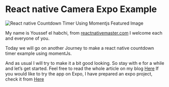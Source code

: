 
# React native Camera Expo Example

  

![React native Countdown Timer Using Momentjs Featured Image](https://reactnativemaster.com/wp-content/uploads/2019/11/React-Native-Countdown-Timer-Example-Using-MomentJs.png)

  

My name is Youssef el habchi, from [reactnativemaster.com](https://reactnativemaster.com) I welcome each and everyone of you.

Today we will go on another Journey to make a react native countdown timer example using momentJs.

And as usual I will try to make it a bit good looking. So stay with e for a while and let’s get started.
Feel free to read the whole article on my blog [Here](https://reactnativemaster.com/react-native-countdown-timer-example-using-momentjs/)
If you would like to try the app on Expo, I have prepared an expo project, check it from  [Here]([https://expo.io/@alhydra/react-native-countdown-timer-example-using-momentjs](https://expo.io/@alhydra/react-native-countdown-timer-example-using-momentjs))